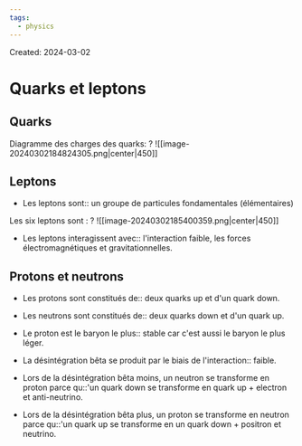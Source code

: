 ```yaml
---
tags:
  - physics
---
```

Created: 2024-03-02

# Quarks et leptons
## Quarks

Diagramme des charges des quarks:
?
![[image-20240302184824305.png|center|450]]
<!--SR:!2024-05-01,35,270-->

## Leptons
- Les leptons sont:: un groupe de particules fondamentales (élémentaires)
<!--SR:!2024-04-10,19,250-->

Les six leptons sont :
?
![[image-20240302185400359.png|center|450]]
<!--SR:!2024-05-16,41,230-->

- Les leptons interagissent avec:: l'interaction faible, les forces électromagnétiques et gravitationnelles.
<!--SR:!2024-04-22,18,190-->

## Protons et neutrons
- Les protons sont constitués de:: deux quarks up et d'un quark down.
<!--SR:!2024-05-01,35,270-->
- Les neutrons sont constitués de:: deux quarks down et d'un quark up.
<!--SR:!2024-04-13,21,250-->
- Le proton est le baryon le plus:: stable car c'est aussi le baryon le plus léger.
<!--SR:!2024-04-19,26,270-->
- La désintégration bêta se produit par le biais de l'interaction:: faible.
<!--SR:!2024-05-08,40,290-->
- Lors de la désintégration bêta moins, un neutron se transforme en proton parce qu::'un quark down se transforme en quark up + electron et anti-neutrino.
<!--SR:!2024-04-11,20,250-->
- Lors de la désintégration bêta plus, un proton se transforme en neutron parce qu::'un quark up se transforme en un quark down + positron et neutrino.
<!--SR:!2024-04-13,22,250-->

